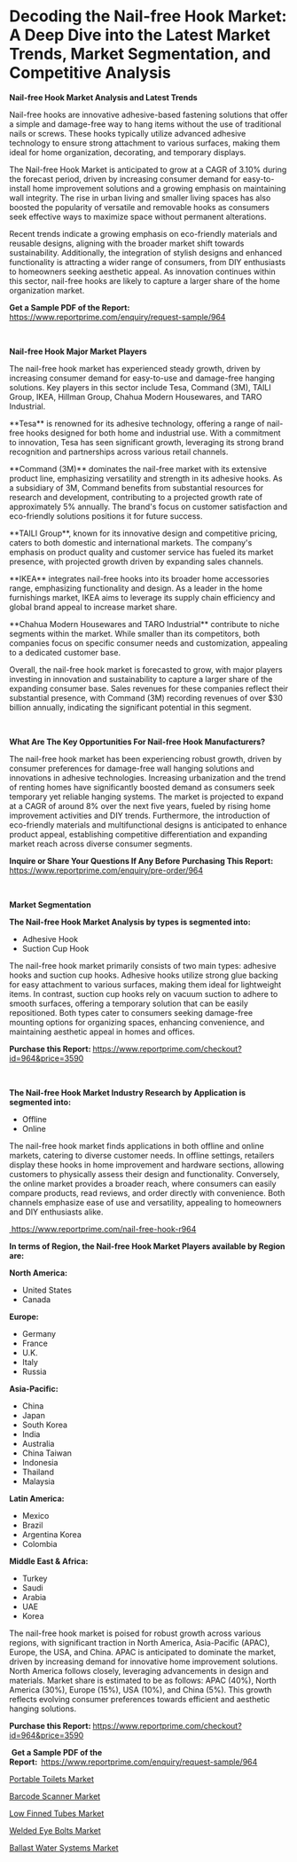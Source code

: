 <p><h1>Decoding the Nail-free Hook Market: A Deep Dive into the Latest Market Trends, Market Segmentation, and Competitive Analysis</h1></p><p><strong>Nail-free Hook Market Analysis and Latest Trends</strong></p>
<p><p>Nail-free hooks are innovative adhesive-based fastening solutions that offer a simple and damage-free way to hang items without the use of traditional nails or screws. These hooks typically utilize advanced adhesive technology to ensure strong attachment to various surfaces, making them ideal for home organization, decorating, and temporary displays. </p><p>The Nail-free Hook Market is anticipated to grow at a CAGR of 3.10% during the forecast period, driven by increasing consumer demand for easy-to-install home improvement solutions and a growing emphasis on maintaining wall integrity. The rise in urban living and smaller living spaces has also boosted the popularity of versatile and removable hooks as consumers seek effective ways to maximize space without permanent alterations. </p><p>Recent trends indicate a growing emphasis on eco-friendly materials and reusable designs, aligning with the broader market shift towards sustainability. Additionally, the integration of stylish designs and enhanced functionality is attracting a wider range of consumers, from DIY enthusiasts to homeowners seeking aesthetic appeal. As innovation continues within this sector, nail-free hooks are likely to capture a larger share of the home organization market.</p></p>
<p><strong>Get a Sample PDF of the Report:&nbsp;</strong> <a href="https://www.reportprime.com/enquiry/request-sample/964?utm_campaign=3369&utm_medium=2&utm_source=Github&utm_content=ia&utm_term=18032025&utm_id=nail-free-hook">https://www.reportprime.com/enquiry/request-sample/964</a></p>
<p>&nbsp;</p>
<p><strong>Nail-free Hook Major Market Players</strong></p>
<p><p>The nail-free hook market has experienced steady growth, driven by increasing consumer demand for easy-to-use and damage-free hanging solutions. Key players in this sector include Tesa, Command (3M), TAILI Group, IKEA, Hillman Group, Chahua Modern Housewares, and TARO Industrial.</p><p>**Tesa** is renowned for its adhesive technology, offering a range of nail-free hooks designed for both home and industrial use. With a commitment to innovation, Tesa has seen significant growth, leveraging its strong brand recognition and partnerships across various retail channels.</p><p>**Command (3M)** dominates the nail-free market with its extensive product line, emphasizing versatility and strength in its adhesive hooks. As a subsidiary of 3M, Command benefits from substantial resources for research and development, contributing to a projected growth rate of approximately 5% annually. The brand's focus on customer satisfaction and eco-friendly solutions positions it for future success.</p><p>**TAILI Group**, known for its innovative design and competitive pricing, caters to both domestic and international markets. The company's emphasis on product quality and customer service has fueled its market presence, with projected growth driven by expanding sales channels.</p><p>**IKEA** integrates nail-free hooks into its broader home accessories range, emphasizing functionality and design. As a leader in the home furnishings market, IKEA aims to leverage its supply chain efficiency and global brand appeal to increase market share.</p><p>**Chahua Modern Housewares and TARO Industrial** contribute to niche segments within the market. While smaller than its competitors, both companies focus on specific consumer needs and customization, appealing to a dedicated customer base.</p><p>Overall, the nail-free hook market is forecasted to grow, with major players investing in innovation and sustainability to capture a larger share of the expanding consumer base. Sales revenues for these companies reflect their substantial presence, with Command (3M) recording revenues of over $30 billion annually, indicating the significant potential in this segment.</p></p>
<p>&nbsp;</p>
<p><strong>What Are The Key Opportunities For Nail-free Hook Manufacturers?</strong></p>
<p><p>The nail-free hook market has been experiencing robust growth, driven by consumer preferences for damage-free wall hanging solutions and innovations in adhesive technologies. Increasing urbanization and the trend of renting homes have significantly boosted demand as consumers seek temporary yet reliable hanging systems. The market is projected to expand at a CAGR of around 8% over the next five years, fueled by rising home improvement activities and DIY trends. Furthermore, the introduction of eco-friendly materials and multifunctional designs is anticipated to enhance product appeal, establishing competitive differentiation and expanding market reach across diverse consumer segments.</p></p>
<p><strong>Inquire or Share Your Questions If Any Before Purchasing This Report:</strong> <a href="https://www.reportprime.com/enquiry/pre-order/964?utm_campaign=3369&utm_medium=2&utm_source=Github&utm_content=ia&utm_term=18032025&utm_id=nail-free-hook">https://www.reportprime.com/enquiry/pre-order/964</a></p>
<p>&nbsp;</p>
<p><strong>Market Segmentation</strong></p>
<p><strong>The Nail-free Hook Market Analysis by types is segmented into:</strong></p>
<p><ul><li>Adhesive Hook</li><li>Suction Cup Hook</li></ul></p>
<p><p>The nail-free hook market primarily consists of two main types: adhesive hooks and suction cup hooks. Adhesive hooks utilize strong glue backing for easy attachment to various surfaces, making them ideal for lightweight items. In contrast, suction cup hooks rely on vacuum suction to adhere to smooth surfaces, offering a temporary solution that can be easily repositioned. Both types cater to consumers seeking damage-free mounting options for organizing spaces, enhancing convenience, and maintaining aesthetic appeal in homes and offices.</p></p>
<p><strong>Purchase this Report:&nbsp;</strong><a href="https://www.reportprime.com/checkout?id=964&price=3590&utm_campaign=3369&utm_medium=2&utm_source=Github&utm_content=ia&utm_term=18032025&utm_id=nail-free-hook">https://www.reportprime.com/checkout?id=964&price=3590</a></p>
<p>&nbsp;</p>
<p><strong>The Nail-free Hook Market Industry Research by Application is segmented into:</strong></p>
<p><ul><li>Offline</li><li>Online</li></ul></p>
<p><p>The nail-free hook market finds applications in both offline and online markets, catering to diverse customer needs. In offline settings, retailers display these hooks in home improvement and hardware sections, allowing customers to physically assess their design and functionality. Conversely, the online market provides a broader reach, where consumers can easily compare products, read reviews, and order directly with convenience. Both channels emphasize ease of use and versatility, appealing to homeowners and DIY enthusiasts alike.</p></p>
<p><a href="https://www.reportprime.com/nail-free-hook-r964?utm_campaign=3369&utm_medium=2&utm_source=Github&utm_content=ia&utm_term=18032025&utm_id=nail-free-hook">&nbsp;https://www.reportprime.com/nail-free-hook-r964</a></p>
<p><strong>In terms of Region, the Nail-free Hook Market Players available by Region are:</strong></p>
<p>
    <p> <strong> North America: </strong>
        <ul>
            <li>United States</li>
            <li>Canada</li>
        </ul>
        </p> 
    <p> <strong> Europe: </strong>
        <ul>
            <li>Germany</li>
            <li>France</li>
            <li>U.K.</li>
            <li>Italy</li>
            <li>Russia</li>
        </ul>
        </p> 
    <p> <strong> Asia-Pacific: </strong>
        <ul>
            <li>China</li>
            <li>Japan</li>
            <li>South Korea</li>
            <li>India</li>
            <li>Australia</li>
            <li>China Taiwan</li>
            <li>Indonesia</li>
            <li>Thailand</li>
            <li>Malaysia</li>
        </ul>
        </p> 
    <p> <strong> Latin America: </strong>
        <ul>
            <li>Mexico</li>
            <li>Brazil</li>
            <li>Argentina Korea</li>
            <li>Colombia</li>
        </ul>
        </p> 
    <p> <strong> Middle East & Africa: </strong>
        <ul>
            <li>Turkey</li>
            <li>Saudi</li>
            <li>Arabia</li>
            <li>UAE</li>
            <li>Korea</li>
        </ul>
    </p>
    </p>
<p><p>The nail-free hook market is poised for robust growth across various regions, with significant traction in North America, Asia-Pacific (APAC), Europe, the USA, and China. APAC is anticipated to dominate the market, driven by increasing demand for innovative home improvement solutions. North America follows closely, leveraging advancements in design and materials. Market share is estimated to be as follows: APAC (40%), North America (30%), Europe (15%), USA (10%), and China (5%). This growth reflects evolving consumer preferences towards efficient and aesthetic hanging solutions.</p></p>
<p><strong>Purchase this Report: </strong><a href="https://www.reportprime.com/checkout?id=964&price=3590&utm_campaign=3369&utm_medium=2&utm_source=Github&utm_content=ia&utm_term=18032025&utm_id=nail-free-hook">https://www.reportprime.com/checkout?id=964&price=3590</a></p>
<p>&nbsp;<strong>Get a Sample PDF of the Report:&nbsp;&nbsp;</strong><a href="https://www.reportprime.com/enquiry/request-sample/964?utm_campaign=3369&utm_medium=2&utm_source=Github&utm_content=ia&utm_term=18032025&utm_id=nail-free-hook">https://www.reportprime.com/enquiry/request-sample/964</a></p>
<p><strong></strong></p>
<p><p><a href="https://github.com/shirlantosx7/Market-Research-Report-List-1/blob/main/portable-toilets-market.md?utm_campaign=3369&utm_medium=2&utm_source=Github&utm_content=ia&utm_term=18032025&utm_id=nail-free-hook">Portable Toilets Market</a></p><p><a href="https://www.linkedin.com/pulse/barcode-scanner-market-2025-2032-applications-regional-segments-qjw0c?utm_campaign=3369&utm_medium=2&utm_source=Github&utm_content=ia&utm_term=18032025&utm_id=nail-free-hook">Barcode Scanner Market</a></p><p><a href="https://www.linkedin.com/pulse/revenue-analysis-low-finned-tubes-market-projected-138-fgmwc?utm_campaign=3369&utm_medium=2&utm_source=Github&utm_content=ia&utm_term=18032025&utm_id=nail-free-hook">Low Finned Tubes Market</a></p><p><a href="https://www.linkedin.com/pulse/global-welded-eye-bolts-market-size-2025-2032-insights-sales-8uwmc?utm_campaign=3369&utm_medium=2&utm_source=Github&utm_content=ia&utm_term=18032025&utm_id=nail-free-hook">Welded Eye Bolts Market</a></p><p><a href="https://www.linkedin.com/pulse/comprehensive-overview-ballast-water-systems-market-size-projected-zkctc?utm_campaign=3369&utm_medium=2&utm_source=Github&utm_content=ia&utm_term=18032025&utm_id=nail-free-hook">Ballast Water Systems Market</a></p></p>